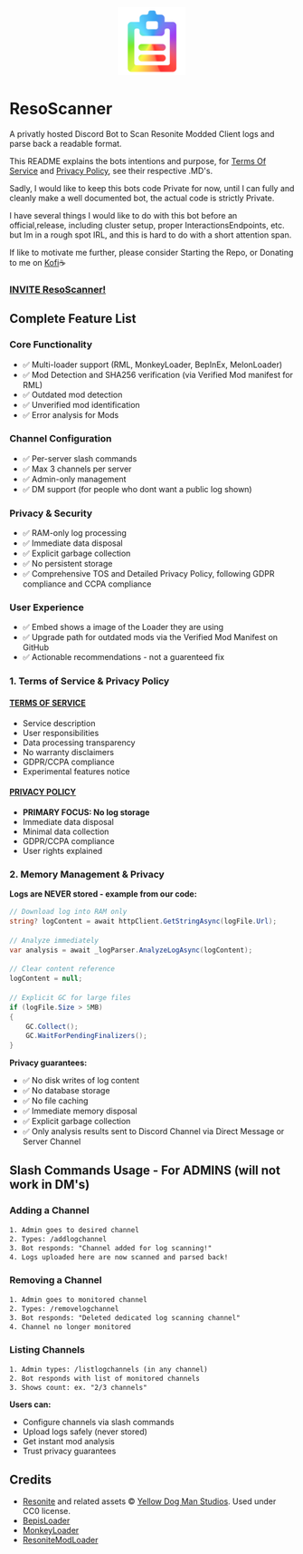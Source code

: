 <p align="center">
  <a href="#">
    <img src="https://raw.githubusercontent.com/nalathethird/ResoScanner/main/ResoScannerIcon.png" height="120">
  </a>
</p>

# ResoScanner
A privatly hosted Discord Bot to Scan Resonite Modded Client logs and parse back a readable format.

This README explains the bots intentions and purpose, for [Terms Of Service](https://github.com/nalathethird/ResoScanner/blob/main/TERMS_OF_SERVICE.md) and [Privacy Policy](https://yellowdogman.com/), see their respective .MD's.

Sadly, I would like to keep this bots code Private for now, until I can fully and cleanly make a well documented bot, the actual code is strictly Private. 

I have several things I would like to do with this bot before an official,release, including cluster setup, proper InteractionsEndpoints, etc. but Im in a rough spot IRL, and this is hard to do with a short attention span.

If like to motivate me further, please consider Starting the Repo, or Donating to me on [Kofi](https://ko-fi.com/zeianala)☕

### [INVITE ResoScanner!](https://discord.com/oauth2/authorize?client_id=1431852171972051068)

## Complete Feature List

### Core Functionality
- ✅ Multi-loader support (RML, MonkeyLoader, BepInEx, MelonLoader)
- ✅ Mod Detection and SHA256 verification (via Verified Mod manifest for RML)
- ✅ Outdated mod detection
- ✅ Unverified mod identification
- ✅ Error analysis for Mods

### Channel Configuration
- ✅ Per-server slash commands
- ✅ Max 3 channels per server
- ✅ Admin-only management
- ✅ DM support (for people who dont want a public log shown)

### Privacy & Security
- ✅ RAM-only log processing
- ✅ Immediate data disposal
- ✅ Explicit garbage collection
- ✅ No persistent storage
- ✅ Comprehensive TOS and Detailed Privacy Policy, following GDPR compliance and CCPA compliance

### User Experience
- ✅ Embed shows a image of the Loader they are using
- ✅ Upgrade path for outdated mods via the Verified Mod Manifest on GitHub
- ✅ Actionable recommendations - not a guarenteed fix

### 1. Terms of Service & Privacy Policy

#### [TERMS OF SERVICE](https://github.com/nalathethird/ResoScanner/blob/main/TERMS_OF_SERVICE.md)
- Service description
- User responsibilities
- Data processing transparency
- No warranty disclaimers
- GDPR/CCPA compliance
- Experimental features notice

#### [PRIVACY POLICY](https://github.com/nalathethird/ResoScanner/blob/main/PRIVACY_POLICY.md)
- **PRIMARY FOCUS: No log storage**
- Immediate data disposal
- Minimal data collection
- GDPR/CCPA compliance
- User rights explained

### 2. Memory Management & Privacy
**Logs are NEVER stored - example from our code:**

```csharp
// Download log into RAM only
string? logContent = await httpClient.GetStringAsync(logFile.Url);

// Analyze immediately
var analysis = await _logParser.AnalyzeLogAsync(logContent);

// Clear content reference
logContent = null;

// Explicit GC for large files
if (logFile.Size > 5MB)
{
    GC.Collect();
    GC.WaitForPendingFinalizers();
}
```

**Privacy guarantees:**
- ✅ No disk writes of log content
- ✅ No database storage
- ✅ No file caching
- ✅ Immediate memory disposal
- ✅ Explicit garbage collection
- ✅ Only analysis results sent to Discord Channel via Direct Message or Server Channel

## Slash Commands Usage - For ADMINS (will not work in DM's)

### Adding a Channel
```
1. Admin goes to desired channel
2. Types: /addlogchannel
3. Bot responds: "Channel added for log scanning!"
4. Logs uploaded here are now scanned and parsed back!
```

### Removing a Channel
```
1. Admin goes to monitored channel
2. Types: /removelogchannel
3. Bot responds: "Deleted dedicated log scanning channel"
4. Channel no longer monitored
```

### Listing Channels
```
1. Admin types: /listlogchannels (in any channel)
2. Bot responds with list of monitored channels
3. Shows count: ex. "2/3 channels"
```

**Users can:**
- Configure channels via slash commands
- Upload logs safely (never stored)
- Get instant mod analysis
- Trust privacy guarantees

## Credits
- [Resonite](https://resonite.com/) and related assets © [Yellow Dog Man Studios](https://yellowdogman.com/). Used under CC0 license.
- [BepisLoader](https://github.com/ResoniteModding)
- [MonkeyLoader](https://github.com/ResoniteModdingGroup)
- [ResoniteModLoader](https://github.com/resonite-modding-group/)
